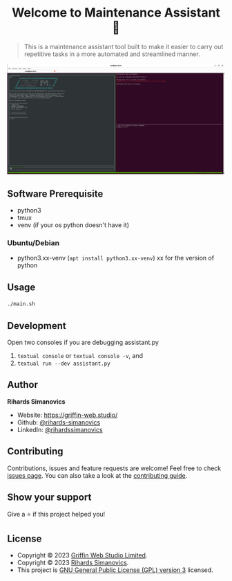 <h1 align="center">Welcome to Maintenance Assistant 🤖</h1>

> This is a maintenance assistant tool built to make it easier to carry out repetitive tasks in a more automated and streamlined manner.

![preview of maintenance assistant](./static/banner.png)

## Software Prerequisite
- python3
- tmux
- venv (if your os python doesn't have it)

### Ubuntu/Debian
- python3.xx-venv (`apt install python3.xx-venv`) xx for the version of python

## Usage

```sh
./main.sh
```

## Development

Open two consoles if you are debugging assistant.py
1. `textual console` or `textual console -v`, and
2. `textual run --dev assistant.py`

## Author

**Rihards Simanovics**
-   Website: https://griffin-web.studio/
-   Github: [@rihards-simanovics](https://gitlab.griffin-studio.dev/rihards-simanovics)
-   LinkedIn: [@rihardssimanovics](https://linkedin.com/in/https://www.linkedin.com/in/rihardssimanovics/)

## Contributing

Contributions, issues and feature requests are welcome! Feel free to check [issues page](./issues). You can also take a look at the [contributing guide](https://gitlab.griffin-studio.dev/external-projects/maintenance-assistant/-/wikis/home).

## Show your support

Give a ⭐️ if this project helped you!

## License

- Copyright © 2023 [Griffin Web Studio Limited](https://griffin-web.studio).
- Copyright © 2023 [Rihards Simanovics](https://gitlab.griffin-studio.dev/rihards-s).
- This project is [GNU General Public License (GPL) version 3](./LICENSE) licensed.